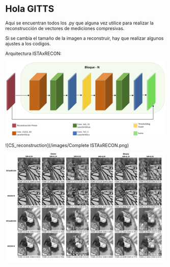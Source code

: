# Hola GITTS

Aqui se encuentran todos los .py que alguna vez utilice para realizar la reconstrucción de vectores de mediciones compresivas.

Si se cambia el tamaño de la imagen a reconstruir, hay que realizar algunos ajustes a los codigos.

Arquitectura ISTAxRECON:

![CS_reconstruction](/images/BloqueN-ISTAxRECON.png)

![CS_reconstruction](/images/Complete ISTAxRECON.png)

![CS_reconstruction](/images/ISTAxRECON-VS-HSCNN-Second.png)
